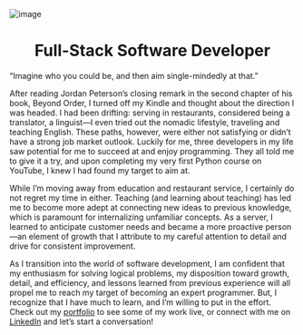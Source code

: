 ![image](https://user-images.githubusercontent.com/108340538/226963435-1748c406-6e9f-4f2f-8c1e-b0fb78ad3477.png)

<h1 align="center">Full-Stack Software Developer</h1>

“Imagine who you could be, and then aim single-mindedly at that.” 

After reading Jordan Peterson’s closing remark in the second chapter of his book, Beyond Order, I turned off my Kindle and thought about the direction I was headed. I had been drifting: serving in restaurants, considered being a translator, a linguist—I even tried out the nomadic lifestyle, traveling and teaching English. These paths, however, were either not satisfying or didn’t have a strong job market outlook. Luckily for me, three developers in my life saw potential for me to succeed at and enjoy programming. They all told me to give it a try, and upon completing my very first Python course on YouTube, I knew I had found my target to aim at.

While I’m moving away from education and restaurant service, I certainly do not regret my time in either. Teaching (and learning about teaching) has led me to become more adept at connecting new ideas to previous knowledge, which is paramount for internalizing unfamiliar concepts. As a server, I learned to anticipate customer needs and became a more proactive person—an element of growth that I attribute to my careful attention to detail and drive for consistent improvement.

As I transition into the world of software development, I am confident that my enthusiasm for solving logical problems, my disposition toward growth, detail, and efficiency, and lessons learned from previous experience will all propel me to reach my target of becoming an expert programmer. But, I recognize that I have much to learn, and I’m willing to put in the effort. Check out my [portfolio](https://d-mcneil.github.io/) to see some of my work live, or connect with me on [LinkedIn](https://www.linkedin.com/in/d-mcneil/) and let’s start a conversation!

<!---

- I'm interested in both web development and software development, and I also have experience with _**Python**_.

- _There is great power in the idea of dividing a big problem into smaller problems, solving those problems, and then putting the solutions together to solve the big problem. Programming harnesses this power, and that's why it's so fascinating to me_.


- I have many interests outside of programming. 
  - I'm passionate about languages and linguistics. I've learned to speak Spanish as a second language. I studied a fair bit of German, and I've also dabbled in French, Portuguese, Italian, Swedish, and Quechua. I'm fascinated by the complexity of languages, their idiosyncracies, and how they interact with each other.
  - I'm also passionate about traveling. There are many lessons to be learned from spending time immersed in another culture. I've traveled across the United States, only missing the Northeast, Alaska, and Hawaii. I've spent time in Italy, Canada, Chile, Peru, Argentina, Brazil, Colombia, Costa Rica, Guatemala, and Mexico.
  - I enjoy being active. I like hiking, playing soccer, riding my longboard, going to the gym, and practicing yoga. I also enjoy reading, philosophy, chess, and Pokémon.
--->

<!---
- 👋 Hi, I’m @d-mcneil
- 👀 I’m interested in ...
- 🌱 I’m currently learning ...
- 💞️ I’m looking to collaborate on ...
- 📫 How to reach me ...
d-mcneil/d-mcneil is a ✨ special ✨ repository because its `README.md` (this file) appears on your GitHub profile.
You can click the Preview link to take a look at your changes.
--->

